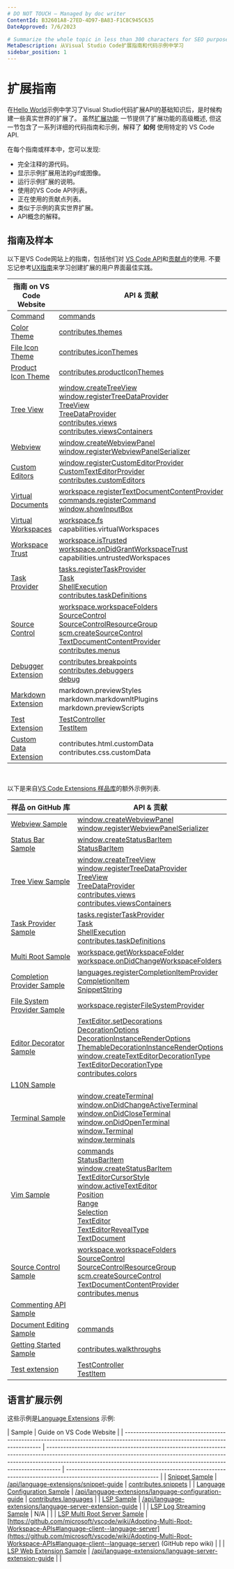```yaml
---
# DO NOT TOUCH — Managed by doc writer
ContentId: B32601A8-27ED-4D97-BA83-F1C8C945C635
DateApproved: 7/6/2023

# Summarize the whole topic in less than 300 characters for SEO purpose
MetaDescription: 从Visual Studio Code扩展指南和代码示例中学习
sidebar_position: 1
---
```


# 扩展指南

在[Hello World](/api/get-started/your-first-extension)示例中学习了Visual Studio代码扩展API的基础知识后，是时候构建一些真实世界的扩展了。
虽然[扩展功能](/api/extension-capabilities/overview) 一节提供了扩展功能的高级概述, 但这一节包含了一系列详细的代码指南和示例，解释了 **如何** 使用特定的 VS Code API.

在每个指南或样本中，您可以发现:

- 完全注释的源代码。
- 显示示例扩展用法的gif或图像。
- 运行示例扩展的说明。
- 使用的VS Code API列表。
- 正在使用的贡献点列表。
- 类似于示例的真实世界扩展。
- API概念的解释。

## 指南及样本

以下是VS Code网站上的指南，包括他们对 [VS Code API](/api/references/vscode-api)和[贡献点](/api/references/contribution-points)的使用.
不要忘记参考[UX指南](/api/ux-guidelines/overview)来学习创建扩展的用户界面最佳实践。

| 指南 on VS Code Website                                                                           | API & 贡献                                                                                                                                                                                                                                                                                                                                                                                                                                                                                                                                                                                                                                                                              |
| ------------------------------------------------------------------------------------------------- | --------------------------------------------------------------------------------------------------------------------------------------------------------------------------------------------------------------------------------------------------------------------------------------------------------------------------------------------------------------------------------------------------------------------------------------------------------------------------------------------------------------------------------------------------------------------------------------------------------------------------------------------------------------------------------------- |
| [Command](https://code.visualstudio.com/api/extension-guides/command)                             | [commands](https://code.visualstudio.com/api/references/vscode-api#commands)                                                                                                                                                                                                                                                                                                                                                                                                                                                                                                                                                                                                            |
| [Color Theme](https://code.visualstudio.com/api/extension-guides/color-theme)                     | [contributes.themes](https://code.visualstudio.com/api/references/contribution-points#contributes.themes)                                                                                                                                                                                                                                                                                                                                                                                                                                                                                                                                                                               |
| [File Icon Theme](https://code.visualstudio.com/api/extension-guides/file-icon-theme)             | [contributes.iconThemes](https://code.visualstudio.com/api/references/contribution-points#contributes.iconThemes)                                                                                                                                                                                                                                                                                                                                                                                                                                                                                                                                                                       |
| [Product Icon Theme](https://code.visualstudio.com/api/extension-guides/product-icon-theme)       | [contributes.productIconThemes](https://code.visualstudio.com/api/references/contribution-points#contributes.productIconThemes)                                                                                                                                                                                                                                                                                                                                                                                                                                                                                                                                                         |
| [Tree View](https://code.visualstudio.com/api/extension-guides/tree-view)                         | [window.createTreeView](https://code.visualstudio.com/api/references/vscode-api#window.createTreeView)<br />[window.registerTreeDataProvider](https://code.visualstudio.com/api/references/vscode-api#window.registerTreeDataProvider)<br />[TreeView](https://code.visualstudio.com/api/references/vscode-api#TreeView)<br />[TreeDataProvider](https://code.visualstudio.com/api/references/vscode-api#TreeDataProvider)<br />[contributes.views](https://code.visualstudio.com/api/references/contribution-points#contributes.views)<br />[contributes.viewsContainers](https://code.visualstudio.com/api/references/contribution-points#contributes.viewsContainers)                |
| [Webview](https://code.visualstudio.com/api/extension-guides/webview)                             | [window.createWebviewPanel](https://code.visualstudio.com/api/references/vscode-api#window.createWebviewPanel)<br />[window.registerWebviewPanelSerializer](https://code.visualstudio.com/api/references/vscode-api#window.registerWebviewPanelSerializer)                                                                                                                                                                                                                                                                                                                                                                                                                              |
| [Custom Editors](https://code.visualstudio.com/api/extension-guides/custom-editors)               | [window.registerCustomEditorProvider](https://code.visualstudio.com/api/references/vscode-api#window.registerCustomEditorProvider)<br />[CustomTextEditorProvider](https://code.visualstudio.com/api/references/vscode-api#CustomTextEditorProvider)<br />[contributes.customEditors](https://code.visualstudio.com/api/references/contribution-points#contributes.customEditors)                                                                                                                                                                                                                                                                                                       |
| [Virtual Documents](https://code.visualstudio.com/api/extension-guides/virtual-documents)         | [workspace.registerTextDocumentContentProvider](https://code.visualstudio.com/api/references/vscode-api#workspace.registerTextDocumentContentProvider)<br />[commands.registerCommand](https://code.visualstudio.com/api/references/vscode-api#commands.registerCommand)<br />[window.showInputBox](https://code.visualstudio.com/api/references/vscode-api#window.showInputBox)                                                                                                                                                                                                                                                                                                        |
| [Virtual Workspaces](https://code.visualstudio.com/api/extension-guides/virtual-workspaces)       | [workspace.fs](https://code.visualstudio.com/api/references/vscode-api#workspace.fs)<br />capabilities.virtualWorkspaces                                                                                                                                                                                                                                                                                                                                                                                                                                                                                                                                                                |
| [Workspace Trust](https://code.visualstudio.com/api/extension-guides/workspace-trust)             | [workspace.isTrusted](https://code.visualstudio.com/api/references/vscode-api#workspace.isTrusted)<br />[workspace.onDidGrantWorkspaceTrust](https://code.visualstudio.com/api/references/vscode-api#workspace.onDidGrantWorkspaceTrust)<br />capabilities.untrustedWorkspaces                                                                                                                                                                                                                                                                                                                                                                                                          |
| [Task Provider](https://code.visualstudio.com/api/extension-guides/task-provider)                 | [tasks.registerTaskProvider](https://code.visualstudio.com/api/references/vscode-api#tasks.registerTaskProvider)<br />[Task](https://code.visualstudio.com/api/references/vscode-api#Task)<br />[ShellExecution](https://code.visualstudio.com/api/references/vscode-api#ShellExecution)<br />[contributes.taskDefinitions](https://code.visualstudio.com/api/references/contribution-points#contributes.taskDefinitions)                                                                                                                                                                                                                                                               |
| [Source Control](https://code.visualstudio.com/api/extension-guides/scm-provider)                 | [workspace.workspaceFolders](https://code.visualstudio.com/api/references/vscode-api#workspace.workspaceFolders)<br />[SourceControl](https://code.visualstudio.com/api/references/vscode-api#SourceControl)<br />[SourceControlResourceGroup](https://code.visualstudio.com/api/references/vscode-api#SourceControlResourceGroup)<br />[scm.createSourceControl](https://code.visualstudio.com/api/references/vscode-api#scm.createSourceControl)<br />[TextDocumentContentProvider](https://code.visualstudio.com/api/references/vscode-api#TextDocumentContentProvider)<br />[contributes.menus](https://code.visualstudio.com/api/references/contribution-points#contributes.menus) |
| [Debugger Extension](https://code.visualstudio.com/api/extension-guides/debugger-extension)       | [contributes.breakpoints](https://code.visualstudio.com/api/references/contribution-points#contributes.breakpoints)<br />[contributes.debuggers](https://code.visualstudio.com/api/references/contribution-points#contributes.debuggers)<br />[debug](https://code.visualstudio.com/api/references/vscode-api#debug)                                                                                                                                                                                                                                                                                                                                                                    |
| [Markdown Extension](https://code.visualstudio.com/api/extension-guides/markdown-extension)       | markdown.previewStyles<br />markdown.markdownItPlugins<br />markdown.previewScripts                                                                                                                                                                                                                                                                                                                                                                                                                                                                                                                                                                                                     |
| [Test Extension](https://code.visualstudio.com/api/extension-guides/testing)                      | [TestController](https://code.visualstudio.com/api/references/vscode-api#TestController)<br />[TestItem](https://code.visualstudio.com/api/references/vscode-api#TestItem)                                                                                                                                                                                                                                                                                                                                                                                                                                                                                                              |
| [Custom Data Extension](https://code.visualstudio.com/api/extension-guides/custom-data-extension) | contributes.html.customData<br />contributes.css.customData                                                                                                                                                                                                                                                                                                                                                                                                                                                                                                                                                                                                                             |

<br />

以下是来自[VS Code Extensions 样品库](https://github.com/microsoft/vscode-extension-samples)的额外示例列表.

| 样品 on GitHub 库                                                                                                  | API & 贡献                                                                                                                                                                                                                                                                                                                                                                                                                                                                                                                                                                                                                                                                                                                                                                                                                                                                                                                                                                                                                                                             |
| ------------------------------------------------------------------------------------------------------------------ | ---------------------------------------------------------------------------------------------------------------------------------------------------------------------------------------------------------------------------------------------------------------------------------------------------------------------------------------------------------------------------------------------------------------------------------------------------------------------------------------------------------------------------------------------------------------------------------------------------------------------------------------------------------------------------------------------------------------------------------------------------------------------------------------------------------------------------------------------------------------------------------------------------------------------------------------------------------------------------------------------------------------------------------------------------------------------- |
| [Webview Sample](https://github.com/microsoft/vscode-extension-samples/tree/main/webview-sample)                   | [window.createWebviewPanel](https://code.visualstudio.com/api/references/vscode-api#window.createWebviewPanel)<br />[window.registerWebviewPanelSerializer](https://code.visualstudio.com/api/references/vscode-api#window.registerWebviewPanelSerializer)                                                                                                                                                                                                                                                                                                                                                                                                                                                                                                                                                                                                                                                                                                                                                                                                             |
| [Status Bar Sample](https://github.com/microsoft/vscode-extension-samples/tree/main/statusbar-sample)              | [window.createStatusBarItem](https://code.visualstudio.com/api/references/vscode-api#window.createStatusBarItem)<br />[StatusBarItem](https://code.visualstudio.com/api/references/vscode-api#StatusBarItem)                                                                                                                                                                                                                                                                                                                                                                                                                                                                                                                                                                                                                                                                                                                                                                                                                                                           |
| [Tree View Sample](https://github.com/microsoft/vscode-extension-samples/tree/main/tree-view-sample)               | [window.createTreeView](https://code.visualstudio.com/api/references/vscode-api#window.createTreeView)<br />[window.registerTreeDataProvider](https://code.visualstudio.com/api/references/vscode-api#window.registerTreeDataProvider)<br />[TreeView](https://code.visualstudio.com/api/references/vscode-api#TreeView)<br />[TreeDataProvider](https://code.visualstudio.com/api/references/vscode-api#TreeDataProvider)<br />[contributes.views](https://code.visualstudio.com/api/references/contribution-points#contributes.views)<br />[contributes.viewsContainers](https://code.visualstudio.com/api/references/contribution-points#contributes.viewsContainers)                                                                                                                                                                                                                                                                                                                                                                                               |
| [Task Provider Sample](https://github.com/microsoft/vscode-extension-samples/tree/main/task-provider-sample)       | [tasks.registerTaskProvider](https://code.visualstudio.com/api/references/vscode-api#tasks.registerTaskProvider)<br />[Task](https://code.visualstudio.com/api/references/vscode-api#Task)<br />[ShellExecution](https://code.visualstudio.com/api/references/vscode-api#ShellExecution)<br />[contributes.taskDefinitions](https://code.visualstudio.com/api/references/contribution-points#contributes.taskDefinitions)                                                                                                                                                                                                                                                                                                                                                                                                                                                                                                                                                                                                                                              |
| [Multi Root Sample](https://github.com/microsoft/vscode-extension-samples/tree/main/basic-multi-root-sample)       | [workspace.getWorkspaceFolder](https://code.visualstudio.com/api/references/vscode-api#workspace.getWorkspaceFolder)<br />[workspace.onDidChangeWorkspaceFolders](https://code.visualstudio.com/api/references/vscode-api#workspace.onDidChangeWorkspaceFolders)                                                                                                                                                                                                                                                                                                                                                                                                                                                                                                                                                                                                                                                                                                                                                                                                       |
| [Completion Provider Sample](https://github.com/microsoft/vscode-extension-samples/tree/main/completions-sample)   | [languages.registerCompletionItemProvider](https://code.visualstudio.com/api/references/vscode-api#languages.registerCompletionItemProvider)<br />[CompletionItem](https://code.visualstudio.com/api/references/vscode-api#CompletionItem)<br />[SnippetString](https://code.visualstudio.com/api/references/vscode-api#SnippetString)                                                                                                                                                                                                                                                                                                                                                                                                                                                                                                                                                                                                                                                                                                                                 |
| [File System Provider Sample](https://github.com/microsoft/vscode-extension-samples/tree/main/fsprovider-sample)   | [workspace.registerFileSystemProvider](https://code.visualstudio.com/api/references/vscode-api#workspace.registerFileSystemProvider)                                                                                                                                                                                                                                                                                                                                                                                                                                                                                                                                                                                                                                                                                                                                                                                                                                                                                                                                   |
| [Editor Decorator Sample](https://github.com/microsoft/vscode-extension-samples/tree/main/decorator-sample)        | [TextEditor.setDecorations](https://code.visualstudio.com/api/references/vscode-api#TextEditor.setDecorations)<br />[DecorationOptions](https://code.visualstudio.com/api/references/vscode-api#DecorationOptions)<br />[DecorationInstanceRenderOptions](https://code.visualstudio.com/api/references/vscode-api#DecorationInstanceRenderOptions)<br />[ThemableDecorationInstanceRenderOptions](https://code.visualstudio.com/api/references/vscode-api#ThemableDecorationInstanceRenderOptions)<br />[window.createTextEditorDecorationType](https://code.visualstudio.com/api/references/vscode-api#window.createTextEditorDecorationType)<br />[TextEditorDecorationType](https://code.visualstudio.com/api/references/vscode-api#TextEditorDecorationType)<br />[contributes.colors](https://code.visualstudio.com/api/references/contribution-points#contributes.colors)                                                                                                                                                                                        |
| [L10N Sample](https://github.com/microsoft/vscode-extension-samples/tree/main/l10n-sample)                         |                                                                                                                                                                                                                                                                                                                                                                                                                                                                                                                                                                                                                                                                                                                                                                                                                                                                                                                                                                                                                                                                        |
| [Terminal Sample](https://github.com/microsoft/vscode-extension-samples/tree/main/terminal-sample)                 | [window.createTerminal](https://code.visualstudio.com/api/references/vscode-api#window.createTerminal)<br />[window.onDidChangeActiveTerminal](https://code.visualstudio.com/api/references/vscode-api#window.onDidChangeActiveTerminal)<br />[window.onDidCloseTerminal](https://code.visualstudio.com/api/references/vscode-api#window.onDidCloseTerminal)<br />[window.onDidOpenTerminal](https://code.visualstudio.com/api/references/vscode-api#window.onDidOpenTerminal)<br />[window.Terminal](https://code.visualstudio.com/api/references/vscode-api#window.Terminal)<br />[window.terminals](https://code.visualstudio.com/api/references/vscode-api#window.terminals)                                                                                                                                                                                                                                                                                                                                                                                       |
| [Vim Sample](https://github.com/microsoft/vscode-extension-samples/tree/main/vim-sample)                           | [commands](https://code.visualstudio.com/api/references/vscode-api#commands)<br />[StatusBarItem](https://code.visualstudio.com/api/references/vscode-api#StatusBarItem)<br />[window.createStatusBarItem](https://code.visualstudio.com/api/references/vscode-api#window.createStatusBarItem)<br />[TextEditorCursorStyle](https://code.visualstudio.com/api/references/vscode-api#TextEditorCursorStyle)<br />[window.activeTextEditor](https://code.visualstudio.com/api/references/vscode-api#window.activeTextEditor)<br />[Position](https://code.visualstudio.com/api/references/vscode-api#Position)<br />[Range](https://code.visualstudio.com/api/references/vscode-api#Range)<br />[Selection](https://code.visualstudio.com/api/references/vscode-api#Selection)<br />[TextEditor](https://code.visualstudio.com/api/references/vscode-api#TextEditor)<br />[TextEditorRevealType](https://code.visualstudio.com/api/references/vscode-api#TextEditorRevealType)<br />[TextDocument](https://code.visualstudio.com/api/references/vscode-api#TextDocument) |
| [Source Control Sample](https://github.com/microsoft/vscode-extension-samples/tree/main/source-control-sample)     | [workspace.workspaceFolders](https://code.visualstudio.com/api/references/vscode-api#workspace.workspaceFolders)<br />[SourceControl](https://code.visualstudio.com/api/references/vscode-api#SourceControl)<br />[SourceControlResourceGroup](https://code.visualstudio.com/api/references/vscode-api#SourceControlResourceGroup)<br />[scm.createSourceControl](https://code.visualstudio.com/api/references/vscode-api#scm.createSourceControl)<br />[TextDocumentContentProvider](https://code.visualstudio.com/api/references/vscode-api#TextDocumentContentProvider)<br />[contributes.menus](https://code.visualstudio.com/api/references/contribution-points#contributes.menus)                                                                                                                                                                                                                                                                                                                                                                                |
| [Commenting API Sample](https://github.com/microsoft/vscode-extension-samples/tree/main/comment-sample)            |                                                                                                                                                                                                                                                                                                                                                                                                                                                                                                                                                                                                                                                                                                                                                                                                                                                                                                                                                                                                                                                                        |
| [Document Editing Sample](https://github.com/microsoft/vscode-extension-samples/tree/main/document-editing-sample) | [commands](https://code.visualstudio.com/api/references/vscode-api#commands)                                                                                                                                                                                                                                                                                                                                                                                                                                                                                                                                                                                                                                                                                                                                                                                                                                                                                                                                                                                           |
| [Getting Started Sample](https://github.com/microsoft/vscode-extension-samples/tree/main/getting-started-sample)   | [contributes.walkthroughs](https://code.visualstudio.com/api/references/contribution-points#contributes.walkthroughs)                                                                                                                                                                                                                                                                                                                                                                                                                                                                                                                                                                                                                                                                                                                                                                                                                                                                                                                                                  |
| [Test extension](https://github.com/microsoft/vscode-extension-samples/tree/main/test-provider-sample)             | [TestController](https://code.visualstudio.com/api/references/vscode-api#TestController)<br />[TestItem](https://code.visualstudio.com.azurewebsites.net/api/references/vscode-api#TestItem)                                                                                                                                                                                                                                                                                                                                                                                                                                                                                                                                                                                                                                                                                                                                                                                                                                                                           |

## 语言扩展示例

这些示例是[Language Extensions](/api/language-extensions/overview) 示例:

| Sample                                                                                                                         | Guide on VS Code Website                                                                                                                                                                                                                        |
| ------------------------------------------------------------------------------------------------------------------------------ | ----------------------------------------------------------------------------------------------------------------------------------------------------------------------------------------------------------------------------------------------- | --------------------------------------------------------------------------------------------------------------- |
| [Snippet Sample](https://github.com/microsoft/vscode-extension-samples/tree/main/snippet-sample)                               | [/api/language-extensions/snippet-guide](https://code.visualstudio.com/api/language-extensions/snippet-guide)                                                                                                                                   | [contributes.snippets](https://code.visualstudio.com/api/references/contribution-points#contributes.snippets)   |
| [Language Configuration Sample](https://github.com/microsoft/vscode-extension-samples/tree/main/language-configuration-sample) | [/api/language-extensions/language-configuration-guide](https://code.visualstudio.com/api/language-extensions/language-configuration-guide)                                                                                                     | [contributes.languages](https://code.visualstudio.com/api/references/contribution-points#contributes.languages) |
| [LSP Sample](https://github.com/microsoft/vscode-extension-samples/tree/main/lsp-sample)                                       | [/api/language-extensions/language-server-extension-guide](https://code.visualstudio.com/api/language-extensions/language-server-extension-guide)                                                                                               |                                                                                                                 |
| [LSP Log Streaming Sample](https://github.com/microsoft/vscode-extension-samples/tree/main/lsp-log-streaming-sample)           | N/A                                                                                                                                                                                                                                             |                                                                                                                 |
| [LSP Multi Root Server Sample](https://github.com/microsoft/vscode-extension-samples/tree/main/lsp-multi-server-sample)        | [https://github.com/microsoft/vscode/wiki/Adopting-Multi-Root-Workspace-APIs#language-client--language-server](https://github.com/microsoft/vscode/wiki/Adopting-Multi-Root-Workspace-APIs#language-client--language-server) (GitHub repo wiki) |                                                                                                                 |
| [LSP Web Extension Sample](https://github.com/Microsoft/vscode-extension-samples/tree/main/lsp-web-extension-sample)           | [/api/language-extensions/language-server-extension-guide](https://code.visualstudio.com/api/language-extensions/language-server-extension-guide)                                                                                               |                                                                                                                 |
